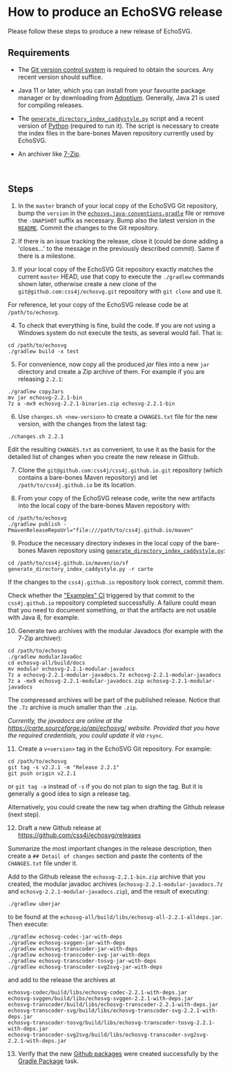 # How to produce an EchoSVG release

Please follow these steps to produce a new release of EchoSVG.

## Requirements

- The [Git version control system](https://git-scm.com/downloads) is required to
obtain the sources. Any recent version should suffice.

- Java 11 or later, which you can install from your favourite package manager or
by downloading from [Adoptium](https://adoptium.net/). Generally, Java 21 is
used for compiling releases.

- The [`generate_directory_index_caddystyle.py`](https://gist.github.com/carlosame/bd5b68c4eb8e0817d9beb1dcfb4de43d)
script and a recent version of [Python](https://www.python.org/) (required to
run it). The script is necessary to create the index files in the bare-bones
Maven repository currently used by EchoSVG.

- An archiver like [7-Zip](https://7-zip.org/).

<br/>

## Steps

1) In the `master` branch of your local copy of the EchoSVG Git repository, bump
the `version` in the [`echosvg.java-conventions.gradle`](buildSrc/src/main/groovy/echosvg.java-conventions.gradle)
file or remove the `-SNAPSHOT` suffix as necessary. Bump also the latest version
in the [`README`](README.md). Commit the changes to the Git repository.

2) If there is an issue tracking the release, close it (could be done adding a
'closes...' to the message in the previously described commit). Same if there is
a milestone.

3) If your local copy of the EchoSVG Git repository exactly matches the current
`master` HEAD, use that copy to execute the `./gradlew` commands shown later,
otherwise create a new clone of the `git@github.com:css4j/echosvg.git`
repository with `git clone` and use it.

For reference, let your copy of the EchoSVG release code be at `/path/to/echosvg`.

4) To check that everything is fine, build the code. If you are not using a Windows
system do not execute the tests, as several would fail. That is:

```shell
cd /path/to/echosvg
./gradlew build -x test
```

5) For convenience, now copy all the produced _jar_ files into a new `jar`
directory and create a Zip archive of them. For example if you are releasing
`2.2.1`:

```shell
./gradlew copyJars
mv jar echosvg-2.2.1-bin
7z a -mx9 echosvg-2.2.1-binaries.zip echosvg-2.2.1-bin
```

6) Use `changes.sh <new-version>` to create a `CHANGES.txt` file for the new
version, with the changes from the latest tag:

```shell
./changes.sh 2.2.1
```

Edit the resulting `CHANGES.txt` as convenient, to use it as the basis for the
detailed list of changes when you create the new release in Github.

7) Clone the `git@github.com:css4j/css4j.github.io.git` repository (which
contains a bare-bones Maven repository) and let `/path/to/css4j.github.io` be
its location.

8) From your copy of the EchoSVG release code, write the new artifacts into the
local copy of the bare-bones Maven repository with:

```shell
cd /path/to/echosvg
./gradlew publish -PmavenReleaseRepoUrl="file:///path/to/css4j.github.io/maven"
```

9) Produce the necessary directory indexes in the local copy of the bare-bones
Maven repository using [`generate_directory_index_caddystyle.py`](https://gist.github.com/carlosame/bd5b68c4eb8e0817d9beb1dcfb4de43d):

```shell
cd /path/to/css4j.github.io/maven/io/sf
generate_directory_index_caddystyle.py -r carte
```

If the changes to the `css4j.github.io` repository look correct, commit them.

Check whether the ["Examples" CI](https://github.com/css4j/css4j.github.io/actions/workflows/examples.yml)
triggered by that commit to the `css4j.github.io` repository completed
successfully. A failure could mean that you need to document something, or that
the artifacts are not usable with Java 8, for example.

10) Generate two archives with the modular Javadocs (for example with the 7-Zip
archiver):

```shell
cd /path/to/echosvg
./gradlew modularJavadoc
cd echosvg-all/build/docs
mv modular echosvg-2.2.1-modular-javadocs
7z a echosvg-2.2.1-modular-javadocs.7z echosvg-2.2.1-modular-javadocs
7z a -mx9 echosvg-2.2.1-modular-javadocs.zip echosvg-2.2.1-modular-javadocs
```

The compressed archives will be part of the published release. Notice that the
`.7z` archive is much smaller than the `.zip`.

_Currently, the javadocs are online at the https://carte.sourceforge.io/api/echosvg/ website.
Provided that you have the required credentials, you could update it via_ `rsync`.

11) Create a `v<version>` tag in the EchoSVG Git repository. For example:

```shell
cd /path/to/echosvg
git tag -s v2.2.1 -m "Release 2.2.1"
git push origin v2.2.1
```

or `git tag -a` instead of `-s` if you do not plan to sign the tag. But it is
generally a good idea to sign a release tag.

Alternatively, you could create the new tag when drafting the Github release
(next step).

12) Draft a new Github release at https://github.com/css4j/echosvg/releases

Summarize the most important changes in the release description, then create a
`## Detail of changes` section and paste the contents of the `CHANGES.txt` file
under it.

Add to the Github release the `echosvg-2.2.1-bin.zip` archive that you created,
the modular javadoc archives (`echosvg-2.2.1-modular-javadocs.7z` and
`echosvg-2.2.1-modular-javadocs.zip`), and the result of executing:

```shell
./gradlew uberjar
```
to be found at the `echosvg-all/build/libs/echosvg-all-2.2.1-alldeps.jar`. Then execute:

```shell
./gradlew echosvg-codec-jar-with-deps
./gradlew echosvg-svggen-jar-with-deps
./gradlew echosvg-transcoder-jar-with-deps
./gradlew echosvg-transcoder-svg-jar-with-deps
./gradlew echosvg-transcoder-tosvg-jar-with-deps
./gradlew echosvg-transcoder-svg2svg-jar-with-deps
```

and add to the release the archives at

```
echosvg-codec/build/libs/echosvg-codec-2.2.1-with-deps.jar
echosvg-svggen/build/libs/echosvg-svggen-2.2.1-with-deps.jar
echosvg-transcoder/build/libs/echosvg-transcoder-2.2.1-with-deps.jar
echosvg-transcoder-svg/build/libs/echosvg-transcoder-svg-2.2.1-with-deps.jar
echosvg-transcoder-tosvg/build/libs/echosvg-transcoder-tosvg-2.2.1-with-deps.jar
echosvg-transcoder-svg2svg/build/libs/echosvg-transcoder-svg2svg-2.2.1-with-deps.jar
```

13) Verify that the new [Github packages](https://github.com/orgs/css4j/packages?repo_name=echosvg)
were created successfully by the [Gradle Package](https://github.com/css4j/echosvg/actions/workflows/gradle-publish.yml)
task.
